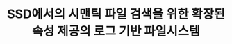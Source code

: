 ---
layout: publication-single
title: SSD에서의 시맨틱 파일 검색을 위한 확장된 속성 제공의 로그 기반 파일시스템
name: 디지털콘텐츠학회 논문지
first-author: 기안호
co-authors: 강수용
during: 2011.06.01
location: 
impactfactor: 
doi: 
note: 
categories: 
 - Flash Memory and Non-Volatile RAM
tag: 
 - Domestic Journal
---